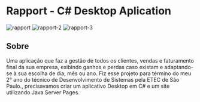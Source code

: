 # Rapport - C# Desktop Aplication

![rapport](https://github.com/cintra1/Rapport/assets/101955322/60c2408a-5980-48f5-9701-3bcc6d93c0ba)
![rapport-2](https://github.com/cintra1/Rapport/assets/101955322/681ed59f-4cb5-4fc6-98b4-36da1618057f)
![rapport-3](https://github.com/cintra1/Rapport/assets/101955322/7f19af18-83a7-4520-8ec5-f2947ebe7fa2)

## Sobre
Uma aplicação que faz a gestão de todos os clientes, vendas e faturamento final da sua empresa, exibindo ganhos e perdas caso existam e adaptando-se à sua escolha de dia, mês ou ano. Fiz esse projeto para término do meu 2° ano do técnico de Desenvolvimento de Sistemas pela ETEC de São Paulo., precisavamos criar um aplicativo Desktop em C# e um site utilizando Java Server Pages.

